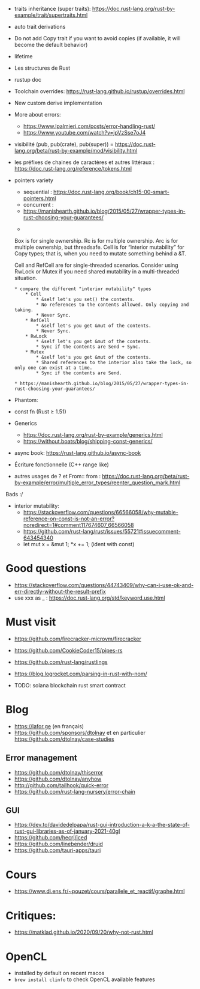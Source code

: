 * traits inheritance (super traits): https://doc.rust-lang.org/rust-by-example/trait/supertraits.html
* auto trait derivations
* Do not add Copy trait if you want to avoid copies (if available, it will become the default behavior)
* lifetime
* Les structures de Rust

* rustup doc
* Toolchain overrides: https://rust-lang.github.io/rustup/overrides.html

* New custom derive implementation
* More about errors:
  * https://www.lpalmieri.com/posts/error-handling-rust/
  * https://www.youtube.com/watch?v=jpVzSse7oJ4
* visibilité (pub, pub(crate), pub(super)) = https://doc.rust-lang.org/beta/rust-by-example/mod/visibility.html
* les préfixes de chaines de caractères et autres littéraux : https://doc.rust-lang.org/reference/tokens.html
* pointers variety
    * sequential : https://doc.rust-lang.org/book/ch15-00-smart-pointers.html
    * concurrent :
    * https://manishearth.github.io/blog/2015/05/27/wrapper-types-in-rust-choosing-your-guarantees/
    * ```
    Box<T> is for single ownership.
    Rc<T> is for multiple ownership.
    Arc<T> is for multiple ownership, but threadsafe.
    Cell<T> is for “interior mutability” for Copy types; that is, when you need to mutate something behind a &T.
    
    Cell<T> and RefCell<T> are for single-threaded scenarios. Consider using RwLock<T> or Mutex<T> if you need shared mutability in a multi-threaded situation. 
    ```
    * compare the different "interior mutability" types
        * Cell
            * &self let's you set() the contents.
            * No references to the contents allowed. Only copying and taking.
            * Never Sync.
        * RefCell
            * &self let's you get &mut of the contents.
            * Never Sync.
        * RwLock
            * &self let's you get &mut of the contents.
            * Sync if the contents are Send + Sync.
        * Mutex
            * &self let's you get &mut of the contents.
            * Shared references to the interior also take the lock, so only one can exist at a time.
            * Sync if the contents are Send.

    * https://manishearth.github.io/blog/2015/05/27/wrapper-types-in-rust-choosing-your-guarantees/
* Phantom:
* const fn (Rust ≥ 1.51)
* Generics
    * https://doc.rust-lang.org/rust-by-example/generics.html
    * https://without.boats/blog/shipping-const-generics/

* async book: https://rust-lang.github.io/async-book
* Écriture fonctionnelle (C++ range like)
* autres usages de ? et From::
  from : https://doc.rust-lang.org/beta/rust-by-example/error/multiple_error_types/reenter_question_mark.html

Bads :/

* interior mutability:
    * https://stackoverflow.com/questions/66566058/why-mutable-reference-on-const-is-not-an-error?noredirect=1#comment117674607_66566058
    * https://github.com/rust-lang/rust/issues/55721#issuecomment-643454340
    * let mut x = &mut 1; *x += 1; (ident with const)

# Good questions

* https://stackoverflow.com/questions/44743409/why-can-i-use-ok-and-err-directly-without-the-result-prefix
* use xxx as _ : https://doc.rust-lang.org/std/keyword.use.html

# Must visit

* https://github.com/firecracker-microvm/firecracker

* https://github.com/CookieCoder15/pipes-rs
* https://github.com/rust-lang/rustlings
* https://blog.logrocket.com/parsing-in-rust-with-nom/
* TODO: solana blockchain rust smart contract

# Blog
* https://lafor.ge (en français)
* https://github.com/sponsors/dtolnay et en particulier https://github.com/dtolnay/case-studies

## Error management

* https://github.com/dtolnay/thiserror
* https://github.com/dtolnay/anyhow
* http://github.com/tailhook/quick-error
* https://github.com/rust-lang-nursery/error-chain

## GUI

* https://dev.to/davidedelpapa/rust-gui-introduction-a-k-a-the-state-of-rust-gui-libraries-as-of-january-2021-40gl
* https://github.com/hecrj/iced
* https://github.com/linebender/druid
* https://github.com/tauri-apps/tauri

# Cours
* https://www.di.ens.fr/~pouzet/cours/parallele_et_reactif/graphe.html

# Critiques:
* https://matklad.github.io/2020/09/20/why-not-rust.html

# OpenCL
* installed by default on recent macos
* `brew install clinfo` to check OpenCL available features
